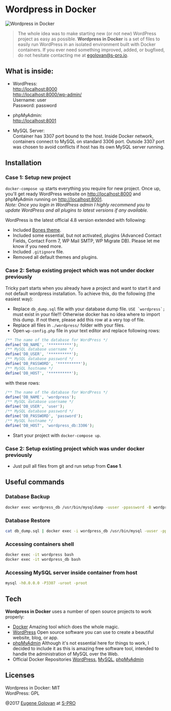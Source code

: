 # Wordpress in Docker  
  
![Wordpress in Docker](https://hadesblogcontent.blob.core.windows.net/media/2016/02/docker-wordpress.png)
  
  
> The whole idea was to make starting new (or not new) WordPress project as easy as possible. **Wordpress in Docker** is a set of files to easily run WordPress in an isolated environment built with Docker containers. If you ever need something improved, added, or bugfixed, do not hesitate contacting me at [egolovan@s-pro.io](mailto:egolovan@s-pro.io).  
  
## What is inside:  
  
- WordPress:  
[http://localhost:8000](http://localhost:8000)  
[http://localhost:8000/wp-admin/](http://localhost:8000/wp-admin/)  
Username: user  
Password: password  
  
- phpMyAdmin:  
[http://localhost:8001](http://localhost:8001)  
  
- MySQL Server:  
Container has 3307 port bound to the host. Inside Docker network, containers connect to MySQL on standard 3306 port. Outside 3307 port was chosen to avoid conflicts if host has its own MySQL server running.  
  
## Installation   
  
### Case 1: Setup new project  
```docker-compose up``` starts everything you require for new project. Once up, you'll get ready WordPress website on [http://localhost:8000](http://localhost:8000) and phpMyAdmin running on [http://localhost:8001](http://localhost:8001).   
*Note: Once you login in WordPress admin I highly recommend you to update WordPress and all plugins to latest versions if any available.*  
  
WordPress is the latest official 4.8 version extended with following:  
- Included [Bones theme](https://github.com/eddiemachado/bones).  
- Included some essential, but not activated, plugins (Advanced Contact Fields, Contact Form 7, WP Mail SMTP, WP Migrate DB). Please let me know if you need more.  
- Included ```.gitignore``` file.  
- Removed all default themes and plugins.  
  
### Case 2: Setup existing project which was not under docker previously  
Tricky part starts when you already have a project and want to start it and not default wordpress installation. To achieve this, do the following (the easiest way):  
- Replace ```db_dump.sql``` file with your database dump file. ```USE `wordpress`;``` must exist in your file!!! Otherwise docker has no idea where to import this dump. If not there, please add this row at a very top of file.  
- Replace all files in ```./wordpress/``` folder with your files.  
- Open ```wp-config.php``` file in your text editor and replace following rows:  
  
```php  
/** The name of the database for WordPress */  
define('DB_NAME', '**********');  
/** MySQL database username */  
define('DB_USER', '**********');  
/** MySQL database password */  
define('DB_PASSWORD', '**********');  
/** MySQL hostname */  
define('DB_HOST', '**********');  
```  
  
with these rows:  
  
```php  
/** The name of the database for WordPress */  
define('DB_NAME', 'wordpress');  
/** MySQL database username */  
define('DB_USER', 'user');  
/** MySQL database password */  
define('DB_PASSWORD', 'password');  
/** MySQL hostname */  
define('DB_HOST', 'wordpress_db:3306');  
```  
- Start your project with ```docker-compose up```.  
  
### Case 2: Setup existing project which was under docker previously  
  
- Just pull all files from git and run setup from **Case 1**.  
  
## Useful commands  
  
### Database Backup  
```sh  
docker exec wordpress_db /usr/bin/mysqldump -uuser -ppassword -B wordpress wordpress > db_dump.sql  
```  
  
### Database Restore  
```sh  
cat db_dump.sql | docker exec -i wordpress_db /usr/bin/mysql -uuser -ppassword wordpress  
```  
  
### Accessing containers shell  
```sh  
docker exec -it wordpress bash  
docker exec -it wordpress_db bash  
```  
  
### Accessing MySQL server inside container from host  
```sh  
mysql -h0.0.0.0 -P3307 -uroot -proot  
```  
  
## Tech  
  
**Wordpress in Docker** uses a number of open source projects to work properly:  
  
- [Docker](https://www.docker.com/) Amazing tool which does the whole magic.  
- [WordPress](https://www.wordpress.org/) Open source software you can use to create a beautiful website, blog, or app.  
- [phpMyAdmin](https://www.phpmyadmin.net/) Although it's not essential here for things to work, I decided to include it as this is amazing free software tool, intended to handle the administration of MySQL over the Web.  
- Official Docker Repositories [WordPress](https://hub.docker.com/_/wordpress/), [MySQL](https://hub.docker.com/_/mysql/), [phpMyAdmin](https://hub.docker.com/r/phpmyadmin/phpmyadmin/)  
  
Licenses  
----  
  
Wordpress in Docker: MIT  
WordPress: GPL   
  
@2017 [Eugene Golovan](mailto:egolovan@s-pro.io) at [S-PRO](http://s-pro.io)  
